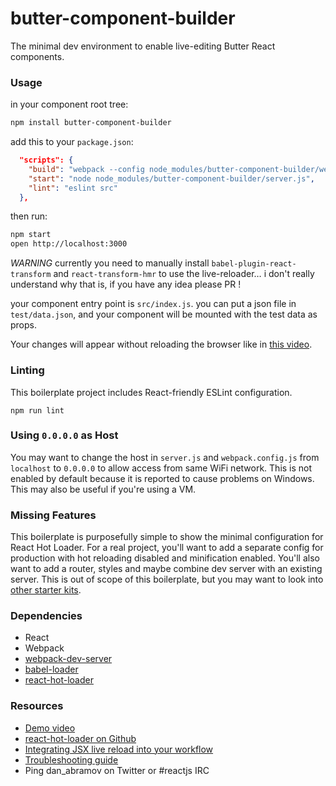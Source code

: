butter-component-builder
=====================

The minimal dev environment to enable live-editing Butter React components.

### Usage
in your component root tree:

```sh
npm install butter-component-builder
```

add this to your `package.json`:
```json
  "scripts": {
    "build": "webpack --config node_modules/butter-component-builder/webpack.build.js --progress --profile --colors",
    "start": "node node_modules/butter-component-builder/server.js",
    "lint": "eslint src"
  },
```

then run:
```sh
npm start
open http://localhost:3000
```

*WARNING* currently you need to manually install
 `babel-plugin-react-transform` and `react-transform-hmr` to use the
 live-reloader… i don't really understand why that is, if you have any idea
 please PR !

your component entry point is `src/index.js`.
you can put a json file in `test/data.json`, and your component will be
mounted with the test data as props.

Your changes will appear without reloading the browser like in [this video](http://vimeo.com/100010922).

### Linting

This boilerplate project includes React-friendly ESLint configuration.

```
npm run lint
```

### Using `0.0.0.0` as Host

You may want to change the host in `server.js` and `webpack.config.js` from `localhost` to `0.0.0.0` to allow access from same WiFi network. This is not enabled by default because it is reported to cause problems on Windows. This may also be useful if you're using a VM.

### Missing Features

This boilerplate is purposefully simple to show the minimal configuration for React Hot Loader. For a real project, you'll want to add a separate config for production with hot reloading disabled and minification enabled. You'll also want to add a router, styles and maybe combine dev server with an existing server. This is out of scope of this boilerplate, but you may want to look into [other starter kits](https://github.com/gaearon/react-hot-loader/blob/master/docs/README.md#starter-kits).

### Dependencies

* React
* Webpack
* [webpack-dev-server](https://github.com/webpack/webpack-dev-server)
* [babel-loader](https://github.com/babel/babel-loader)
* [react-hot-loader](https://github.com/gaearon/react-hot-loader)

### Resources

* [Demo video](http://vimeo.com/100010922)
* [react-hot-loader on Github](https://github.com/gaearon/react-hot-loader)
* [Integrating JSX live reload into your workflow](http://gaearon.github.io/react-hot-loader/getstarted/)
* [Troubleshooting guide](https://github.com/gaearon/react-hot-loader/blob/master/docs/Troubleshooting.md)
* Ping dan_abramov on Twitter or #reactjs IRC
